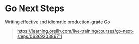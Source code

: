 # Go Next Steps

Writing effective and idiomatic production-grade Go

> https://learning.oreilly.com/live-training/courses/go-next-steps/0636920386711
